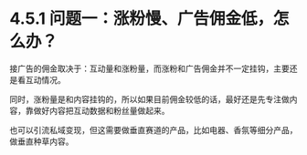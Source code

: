 # 4.5.1 问题一：涨粉慢、广告佣金低，怎么办？

接广告的佣金取决于：互动量和涨粉量，而涨粉和广告佣金并不一定挂钩，主要还是看互动情况。

同时，涨粉量是和内容挂钩的，所以如果目前佣金较低的话，最好还是先专注做内容，靠做好内容把互动数据和粉丝量做起来。

也可以引流私域变现，但这需要做垂直赛道的产品，比如电器、香氛等细分产品，做垂直种草内容。
